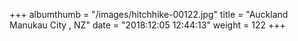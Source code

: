 +++
albumthumb = "/images/hitchhike-00122.jpg"
title = "Auckland Manukau City , NZ"
date = "2018:12:05 12:44:13"
weight = 122
+++
